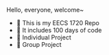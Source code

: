 
Hello, everyone, welcome~ 

- :orange_book: This is my EECS 1720 Repo
- :hammer: It includes 100 days of code
- :ram: Individual Project
- :meat_on_bone: Group Project


